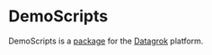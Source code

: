 # DemoScripts

DemoScripts is a [package](https://datagrok.ai/help/develop/develop#packages) for the [Datagrok](https://datagrok.ai) platform.